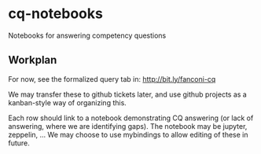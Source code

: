 # cq-notebooks
Notebooks for answering competency questions

## Workplan

For now, see the formalized query tab in:
http://bit.ly/fanconi-cq

We may transfer these to github tickets later, and use github projects as a kanban-style way of organizing this.

Each row should link to a notebook demonstrating CQ answering (or lack of answering, where we are identifying gaps). The notebook may be jupyter, zeppelin, ... We may choose to use mybindings to allow editing of these in future.
